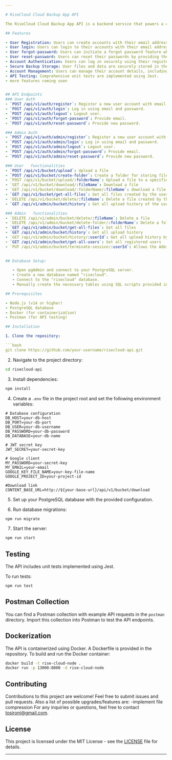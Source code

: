 ```yaml
---

# RiseCloud Cloud Backup App API

The RiseCloud Cloud Backup App API is a backend service that powers a cloud backup system. It allows users to securely create accounts and manage their backups in the cloud. This API is built using TypeScript, Node.js, Express, PostgreSQL, and Jest for testing.

## Features

- User Registration: Users can create accounts with their email address, password, and full name.
- User login: Users can login to their accounts with their email address and password.
- User forgot-password: Users can initiate a forgot password feature which sends an authentication token to their provided emails.
- User reset-password: Users can reset their passwords by providing the authenticated token sent to their email and thereafter receive a confirmatory email.
- Account Authentication: Users can log in securely using their registered credentials.
- Secure Backup Storage: User files and data are securely stored in the cloud.
- Account Management: Users can manage their account details, including password reset.
- API Testing: Comprehensive unit tests are implemented using Jest.
- more features coming soon


## API Endpoints
### User Auth
- `POST /api/v1/auth/register`: Register a new user account with email, password, and full name.
- `POST /api/v1/auth/login`: Log in using email and password.
- `POST /api/v1/auth/logout`: Logout user.
- `POST /api/v1/auth/forgot-password`: Provide email.
- `POST /api/v1/auth/reset-password`: Provide new password.

### Admin Auth
- `POST /api/v1/auth/admin/register`: Register a new user account with email, password, and full name.
- `POST /api/v1/auth/admin/login`: Log in using email and password.
- `POST /api/v1/auth/admin/logout`: Logout user.
- `POST /api/v1/auth/admin/forgot-password`: Provide email.
- `POST /api/v1/auth/admin/reset-password`: Provide new password.

### User   functionalities
- `POST /api/v1/bucket/upload`: Upload a file 
- `POST /api/v1/bucket/create-folder`: Create a folder for storing files 
- `POST /api/v1/bucket/upload/:folderName`: Upload a file to a specified folder from the req.body with the name folderName
- `GET /api/v1/bucket/download/:fileName`: Download a file 
- `GET /api/v1/bucket/download/:folderName/:fileName`: download a file from a specidied folder 
- `GET /api/v1/bucket/get-all-files`: Get all files created by the user 
- `DELETE /api/v1/bucket/delete/:fileName`: Delete a file created by the user 
- `GET /api/v1/admin/bucket/history`: Get all upload history of the user

### Admin   functionalities
- `DELETE /api/v1/admin/bucket/delete/:fileName`: Delete a file 
- `DELETE /api/v1/admin/bucket/delete-folder/:folderName`: Delete a folder and all files in it... Should be used with caution 
- `GET /api/v1/admin/bucket/get-all-files`: Get all files 
- `GET /api/v1/admin/bucket/history`: Get all upload history
- `GET /api/v1/admin/bucket/history/:userId`: Get all upload history by a user
- `GET /api/v1/admin/bucket/get-all-users`: Get all registered users 
- `PUT /api/v1/admin/bucket/terminate-session/:userId`: Allows the Admin to revoke a users session 

 
## Database Setup:

   - Open pgAdmin and connect to your PostgreSQL server.
   - Create a new database named "risecloud".
   - Connect to the "risecloud" database.
   - Manually create the necessary tables using SQL scripts provided in the `database-scripts` folder.

## Prerequisites

- Node.js (v14 or higher)
- PostgreSQL database
- Docker (for containerization)
- Postman (for API testing)

## Installation

1. Clone the repository:

```bash
git clone https://github.com/your-username/risecloud-api.git
```

2. Navigate to the project directory:

```bash
cd risecloud-api
```

3. Install dependencies:

```bash
npm install
```

4. Create a `.env` file in the project root and set the following environment variables:

```env
# Database configuration
DB_HOST=your-db-host
DB_PORT=your-db-port
DB_USER=your-db-username
DB_PASSWORD=your-db-password
DB_DATABASE=your-db-name

# JWT secret key
JWT_SECRET=your-secret-key

# Google client
MY_PASSWORD=your-secret-key
MY_EMAIL=your-email
GOOGLE_KEY_FILE_NAME=your-key-file-name
GOOGLE_PROJECT_ID=your-project-id

#Download link
CONTENT_BASE_URL=http://${your-base-url}/api/v1/bucket/download
```

5. Set up your PostgreSQL database with the provided configuration.

6. Run database migrations:

```bash
npm run migrate
```

7. Start the server:

```bash
npm run start
```


## Testing

The API includes unit tests implemented using Jest.

To run tests:

```bash
npm run test
```

## Postman Collection

You can find a Postman collection with example API requests in the `postman` directory. Import this collection into Postman to test the API endpoints.

## Dockerization 

The API is containerized using Docker. A Dockerfile is provided in the repository. To build and run the Docker container:

```bash
docker build -t rise-cloud-node .
docker run -p 13000:8000 -d rise-cloud-node
```

## Contributing

Contributions to this project are welcome! Feel free to submit issues and pull requests.
Also a list of possible upgrades/features are:
-implement file compression
For any inquiries or questions, feel free to contact [tosironj@gmail.com](mailto:tosironj@gmail.com).
## License

This project is licensed under the MIT License - see the [LICENSE](LICENSE) file for details.

---
```


 
